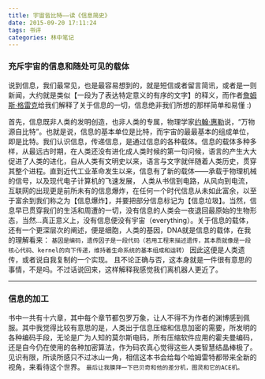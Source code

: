 ```yaml
---
title: 宇宙皆比特——读《信息简史》
date: 2015-09-20 17:11:24
tags: 书评
categories: 林中笔记
---
```


### 充斥宇宙的信息和随处可见的载体


说到信息，我们最常见，也是最容易想到的，就是短信或者留言简讯，或者是一则新闻，大约就是类似【一段为了表达特定意义的有序的文字】的释义，而作者[詹姆斯·格雷克](http://baike.baidu.com/view/5273227.htm)给我们解释了关于信息的一切，信息绝非我们所想的那样简单和易懂 :)

首先，信息既非人类的发明创造，也非人类的专属，物理学家[约翰·惠勒](http://baike.baidu.com/subview/720699/720699.htm)说，“万物源自比特”。也就是说，信息的基本单位是比特，而宇宙的最最基本的组成单位，即是比特。我们认识信息，传递信息，是通过信息的各种载体。信息的载体多种多样，从最远古时期，在人类还没有进化成人类时候的第一句问候，语言的产生大大促进了人类的进化，自从人类有文明史以来，语言与文字就伴随着人类历史，贯穿其整个进程。直到近代工业革命发生以来，信息有了新的载体——承载于物理机械的信号，以及现代电子计算机的飞速发展， 人类从书信到电路，从风向到电流，互联网的出现更是前所未有的信息爆炸，在任何一个时代信息从未如此富余，以至于富余到我们称之为【信息爆炸】，并要把部分信息标记为【信息垃圾】。当然，信息早已贯穿我们的生活和周遭的一切，没有信息的人类会一夜退回最原始的生物形态，当然…真正意义上，没有信息便没有宇宙（everything）。关于信息的载体，还有一个更深层次的阐述，便是细胞，人类的基因，DNA就是信息的载体，在我的理解看来：
`基因是编码，遗传因子是一段代码（若用工程来描述遗传，其本质就像是一段核心代码、kernel的向下传递，维持着生命系统的基本组成和运转）`
因此这便是人类遗传，或者说自我复制的一个实现。
且不论正确与否，这本身就是一件很有意思的事情，不是吗。不过话说回来，这样解释我感觉我们离机器人更近了。

 ---

### 信息的加工
书中一共有十六章，其中每个章节都包罗万象，让人不得不为作者的渊博感到佩服。其中我觉得比较有意思的是，人类出于信息压缩和信息加密的需要，所发明的各种编码手段，无论是广为人知的莫尔斯电码，所有压缩软件应用的霍夫曼编码，还是自今仍在使用的各种加密算法，作为码农真心觉得这些人类智慧结晶棒极了。
见识有限，所读所感只不过冰山一角，相信这本书会给每个哈姆雷特都带来全新的视角，来看待这个世界。
`最后让我膜拜一下巴贝奇和他的差分机，图灵和它的ACE机。`
